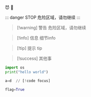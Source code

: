 😈
:tada:


::: danger STOP 
危险区域，请勿继续
:::


> [!warning] 警告
> 危险区域，请勿继续

> [!info] 信息
> 细节info

> [!tip] 提示
> tip

> [!success]
> 其他事

```python hl=6
import os
print("hello world")

a=d  // [!code focus]

flag=True
```
